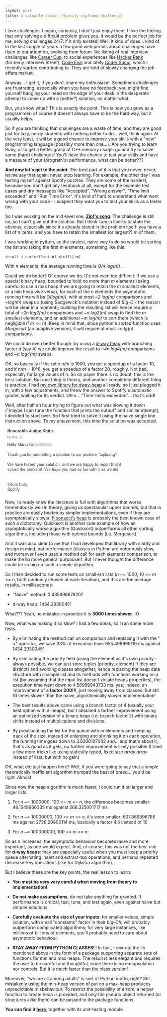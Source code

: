 ```yaml
---
layout: post
title: A valuable lesson (Spotify zipfsong challenge)
---
```


I love challenges. I mean, seriously, I don't just enjoy them, I love the feeling that only solving a difficult problem gives you. It would be the perfect job for me, solving challenges 24/7: if it only existed!
Well, it kind of does... kind of. In the last couple of years a few good web portals about challenges have risen to our attention, evolving from forum-like listing of real interview challenges, like [Career Cup](http://www.careercup.com/), to social experiences like [Hacker Rank](https://www.hackerrank.com/) (formerly Interview Street), [Code Eval](https://www.codeeval.com/) and lately [Coder Sumo](http://codersumo.com), which I recently started contributing to. They are kind of slowly changing the job-offers market.

Anyway... I get it, if you don't share my enthusiasm. Sometimes challenges are frustrating, especially when you have no feedback: you might find yourself banging your head on the edge of your desk in the desperate attempt to come up with a (better?) solution, no matter what.

But, you know what? This is exactly the point. This is how you grow as a programmer: of course it doesn't always have to be the hard way, but it usually helps.

So if you are thinking that challenges are a waste of time, and they are good just for lazy, nerdy students with nothing better to do... well, think again.
At the very least, it will be a good chance to improve your skills with a "new" programming language (possibly more than one...). Are you trying to learn Ruby, or to get a better grasp of C++ memory usage: go and try to solve some (hard) challenges! You'll have the chance to test your skills and have a measure of your (program's) performance, what can be better???

**And now let's get to the point**: The best part of it is that you never, never, let me say that again: never, stop learning.
For example, the other day I was testing myself against Spotify puzzles. They are some of the hardest, because you don't get any feedback at all, except for the example test cases and dry messages like "Accepted", "Wrong answer", "Time limit exceeded" and "Run Time Error". It's kind of hard to understand what went wrong with your code - I suspect they want you to test your skills as a tester too.

So I was working on the mid-level one, [**Zipf's song**](https://www.spotify.com/us/jobs/tech/zipfsong/). The challenge is still on, so I can't give out the solution. But I think I am in liberty to state the obvious, especially since it's already stated in the problem itself: you have a list of _n_ items, and you have to retain the smallest (or largest?) _m_ of them.

I was working in python, so the easiest, naive way to do so would be sorting the list and taking the first m elements, something like this:

```python
result = sorted(list_of_stuff)[:m]
```

With _n_ elements, the average running time is _O(n log(n))_ .

Could we do better? Of course we do. It's not even too difficult: if we use a special binary heap, bounded to hold no more than _m_ elements (being careful to use a max heap if we are going to retain the _m_ smallest elements, or a min heap vice versa), for each of the _n_ elements the asymptotic running time will be _O(log(m))_, with at most _~2 log(m)_ comparisons and _~log(m)_ swaps s (using Sedgewick's notation instead of _Big-O_ - the reason will be clear in a moment); building the resulting list will hence require a total of _~2n log2(m)_ comparisons and _~n log2(m)_ swap to find the _m_ smallest elements, and an additional _~m log(m)_ to sort them (which is negligible if _m_ << _n_). Keep in mind that, since python's _sorted_ function uses _Mergesort_ (an adaptive version), it will require at most _~n lg(n)_ comparisons. 

We could do even better though: by using a [d-way heap](http://mlarocca.github.io/05-22-2013/dwayheap.html) with branching factor _d_ (say 4) we could improve the result to _~4n log4(m)_ comparisons and _~n log4(m)_ swaps.

OK, so basically if the ratio _n/m_ is 1000, you get a speedup of a factor 10, and if _n/m_ = 10^6, you get a speedup of a factor 20, roughly. Not bad, especially for large values of _n_.
So on paper there is no doubt, this is the best solution. But one thing is theory, and another completely different thing is practice.
I had [my own library for dway-heap](https://github.com/mlarocca/Algorithms/blob/master/dway_heap.py) all ready, so I just plugged it in, with a few adjustments, and threw the answer to Spotify's automatic grader, waiting for its verdict. Uhm... "Time limits exceeded"... that's odd!

Well, after half an hour trying to figure out what was slowing it down ("maybe I can tune the function that prints the output" and similar attempt), I decided to start over. So I first tried to solve it using the naive single line instruction above. To my amazement, this time the solution was accepted.

![Accepted](../images/zipfsong.jpg)


Now, I already knew the literature is full with algorithms that works tremendously well in theory, giving us spectacular upper bounds, but that in practice are easily beaten by simpler implementations, even if they are asymptotically slower. [Fibonacci's heap](http://en.wikipedia.org/wiki/Fibonacci_heap) is probably the best known case of such a dichotomy. Quicksort is another cute example of how an asymptotically worse algorithm (Quicksort) outperforms all other sorting algorithms, including those with optimal bounds (i.e. Mergesort).

And it was also clear to me that I had developed that library with clarity and design in mind, not performance (classes in Python are notoriously slow, and moreover I even used a method call for each elements comparison, to make the lib more general purpouse!). But I never thought the difference could be so big on such a simple algorithm.

So I then decided to run some tests on small-ish lists (_n_ ~= 1000, 10 <= _m_ <= _n_, both randomly chosen at each iteration), and this are the average results, in milliseconds:

  - "Naive" method: 0.435998678207 

  - d-way heap: 1434.29300451

What??? Yeah, no mistake: in practice it is **3000 times slower**. :O

Now, what was making it so slow? I had a few ideas, so I run some more tests.

  - By eliminating the method call on comparison and replacing it with the "<" operator, we save 33% of execution time: 955.498999119 ms against 1434.29300451

  - By eliminating the priority field (using the element as it's own priority - always possible, we can just store tuples (priority, element) if they are distinct) and avoiding classes altogether, hence replacing the heap data structure with a simple list and its methods with functions working on a list (by assuming that the input list doesn't violate heaps properties), the execution time went down to 4.58999943733 ms: yes, indeed, an improvement of **a factor 200!!!**, just moving away from classes. But still 10 times slower than the naive, algorithmically slower implementation!

  - The best results above came using a branch factor of 4 (usually your best option with d-heaps), but I obtained a further improvement using an optimized version of a binary heap (i.e. branch factor 2) with binary shifts instead of multiplications and divisions.

  - By preallocating the list for the queue with m elements and keeping track of the size, instead of enlarging and shrinking it on each operation, the running time goes down to 3.8200107002 and... and that's about it, that's as good as it gets, no further improvement is likely possible (I tried a few more tricks like using statically typed, fixed size _array.array_ instead of lists, but with no gain)

OK, what did just happen here? Well, if you were going to say that a simple theoretically inefficient algorithm trumped the best of breed... you'd be right. Almost.

Since now the heap algorithm is much faster, I could run it on larger and larger lists.

  1.  For _n_ ~= 1000000, 100 <= _m_ <= _n_, the difference becomes smaller:  48.1549966335 ms against 268.325001717 ms

  2.  For _n_ ~= 10000000, 100 <= _m_ <= _n_, it's even smaller: 607.869996786 ms against 2738.20800114 ms, basically a factor 4.5 instead of 10

  3.  For _n_ ~= 100000000, 100 <= _m_ <= _n_: 

So as _n_ increases, the asymptotic behaviour becomes more and more important, as one would expect. And, of course, this was not the best use for **d-way heaps**: they are especially useful when you must keep a priority queue alternating insert and extract-top operations, and perhaps repeated decrease-key operations (like for Dijkstra algorithm). 

But I believe these are the key points, the real lesson to learn: 

  - **You must be very very careful when moving from theory to implementation!**

  - **Do not make assumptions**, do not take anything for granted. If performance is critical, test, tune, and test again, even against naive but simpler solutions.

  - **Carefully evaluate the size of your inputs**: for smaller values, simple solution, with small "constants" factor in their _big-Oh_, will probably outperform complicated algorithms; for very large instances, like millions of billions of elements, you'll probably need to care about asymptotic behaviour.

  - **STAY AWAY FROM PYTHON CLASSES**!!! In fact, I rewrote the lib mentioned above in the form of a package supporting separate sets of functions for min and max heaps. The result is less elegant and requires the user to be careful and thoughtful, since there is no encapsulation nor controls. But it is much faster than the class version!
  
  Moreover, "we are all among adults" is sort of Python motto, right? Still, mistakenly using the min-heap version of put on a max-heap produces unpredictable misbehaviour! To restrict the possibility of errors, a helper function to create heap is provided, and only the pseudo object returned (or structures alike them) can be passed to the package functions. 

  **You can find it [here](https://github.com/mlarocca/Algorithms/tree/master/dway_heap)**, together with its unit-testing module.